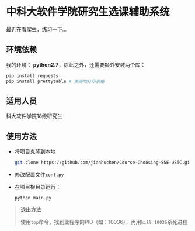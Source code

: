 # 中科大软件学院研究生选课辅助系统

最近在看爬虫，练习一下...



## 环境依赖

我的环境： **python2.7**，除此之外，还需要额外安装两个库：

```bash
pip install requests
pip install prettytable # 美美地打印表格
```



## 适用人员

科大软件学院18级研究生



## 使用方法

- 将项目克隆到本地

  ```bash
  git clone https://github.com/jianhuchen/Course-Choosing-SSE-USTC.git
  ```

- 修改配置文件`conf.py`

- 在项目根目录运行：

  ```shell
  python main.py
  ```

> **退出方法**
>
> 使用`top`命令，找到此程序的PID（如：10036），再用`kill 10036`杀死进程